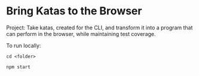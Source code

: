 # Bring Katas to the Browser

Project: Take katas, created for the CLI, and transform it into a program that can perform in the browser, while maintaining test coverage.

To run locally:

`cd <folder>`

`npm start`
